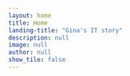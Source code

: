 ```yaml
---
layout: home
title: Home
landing-title: "Gina's IT story"
description: null
image: null
author: null
show_tile: false
---
```


